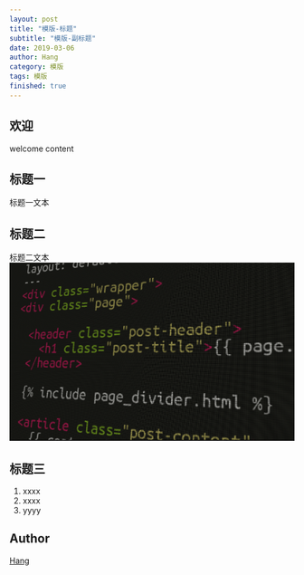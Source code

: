 ```yaml
---
layout: post
title: "模版-标题"
subtitle: "模版-副标题"
date: 2019-03-06
author: Hang
category: 模版
tags: 模版
finished: true
---
```


## 欢迎

welcome content

## 标题一

标题一文本

## 标题二

标题二文本
![Codes](/img/code.png)

## 标题三
1. xxxx
2. xxxx
2. yyyy

## Author

[Hang](https://YogurtGun.github.io)
